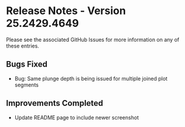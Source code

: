 # Release Notes - Version 25.2429.4649
Please see the associated GitHub Issues for more information on any of these entries.

## Bugs Fixed
 - Bug: Same plunge depth is being issued for multiple joined plot segments

## Improvements Completed
 - Update README page to include newer screenshot

